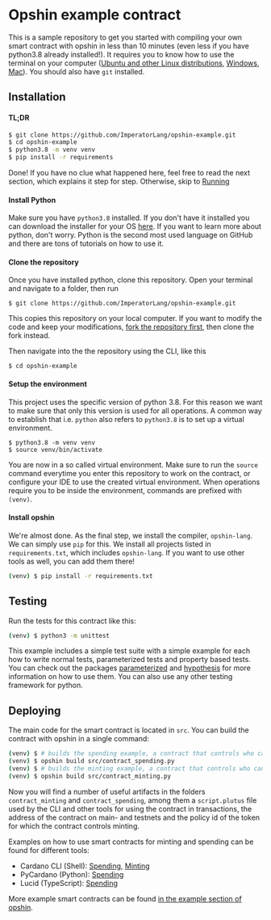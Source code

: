# Opshin example contract

This is a sample repository to get you started with compiling your own smart contract with opshin in less than 10 minutes (even less if you have python3.8 already installed!).
It requires you to know how to use the terminal on your computer ([Ubuntu and other Linux distributions](https://www.freecodecamp.org/news/command-line-for-beginners/), [Windows](https://www.makeuseof.com/tag/a-beginners-guide-to-the-windows-command-line/), [Mac](https://support.apple.com/guide/terminal/execute-commands-and-run-tools-apdb66b5242-0d18-49fc-9c47-a2498b7c91d5/mac)).
You should also have `git` installed.

## Installation

#### TL;DR

```bash
$ git clone https://github.com/ImperatorLang/opshin-example.git
$ cd opshin-example
$ python3.8 -m venv venv
$ pip install -r requirements
```

Done! If you have no clue what happened here, feel free to read the next section, which explains it step for step.
Otherwise, skip to [Running](#Running)

#### Install Python

Make sure you have `python3.8` installed.
If you don't have it installed you can download the installer for your OS [here](https://www.python.org/downloads/release/python-3810/).
If you want to learn more about python, don't worry.
Python is the second most used language on GitHub and there are tons of tutorials on how to use it.

#### Clone the repository

Once you have installed python, clone this repository.
Open your terminal and navigate to a folder, then run

```
$ git clone https://github.com/ImperatorLang/opshin-example.git
```

This copies this repository on your local computer.
If you want to modify the code and keep your modifications, [fork the repository first](https://docs.github.com/en/get-started/quickstart/fork-a-repo), then clone the fork instead.

Then navigate into the the repository using the CLI, like this

```
$ cd opshin-example
```

#### Setup the environment

This project uses the specific version of python 3.8.
For this reason we want to make sure that only this version is used for all operations.
A common way to establish that i.e. `python` also refers to `python3.8` is to set up a virtual environment.

```
$ python3.8 -m venv venv
$ source venv/bin/activate
```

You are now in a so called virtual environment.
Make sure to run the `source` command everytime you enter this repository to work on the contract,
or configure your IDE to use the created virtual environment.
When operations require you to be inside the environment, commands are prefixed with `(venv)`.

#### Install opshin

We're almost done.
As the final step, we install the compiler, `opshin-lang`.
We can simply use `pip` for this.
We install all projects listed in `requirements.txt`, which includes `opshin-lang`.
If you want to use other tools as well, you can add them there!

```bash
(venv) $ pip install -r requirements.txt
```

## Testing

Run the tests for this contract like this:
```bash
(venv) $ python3 -m unittest
```

This example includes a simple test suite with a simple example for each how to write
normal tests, parameterized tests and property based tests.
You can check out the packages [parameterized](https://github.com/wolever/parameterized) and [hypothesis](https://hypothesis.readthedocs.io/en/latest/)
for more information on how to use them.
You can also use any other testing framework for python.


## Deploying

The main code for the smart contract is located in `src`.
You can build the contract with opshin in a single command:

```bash
(venv) $ # builds the spending example, a contract that controls who can spend funds
(venv) $ opshin build src/contract_spending.py
(venv) $ # builds the minting example, a contract that controls who can mint tokens
(venv) $ opshin build src/contract_minting.py
```

Now you will find a number of useful artifacts in the folders `contract_minting` and `contract_spending`,
among them a `script.plutus` file used by the CLI and other tools for using the contract in transactions,
the address of the contract on main- and testnets and the policy id of the token for which the contract controls minting.

Examples on how to use smart contracts for minting and spending can be found for different tools:
- Cardano CLI (Shell): [Spending](https://github.com/input-output-hk/cardano-node/blob/master/doc/reference/plutus/plutus-spending-script-example.md), [Minting](https://github.com/input-output-hk/cardano-node/blob/master/doc/reference/plutus/plutus-minting-script-example.md)
- PyCardano (Python): [Spending](https://pycardano.readthedocs.io/en/latest/guides/plutus.html)
- Lucid (TypeScript): [Spending](https://aiken-lang.org/example--vesting#off-chain-code)

More example smart contracts can be found [in the example section of opshin](https://github.com/OpShin/opshin/tree/master/examples).
